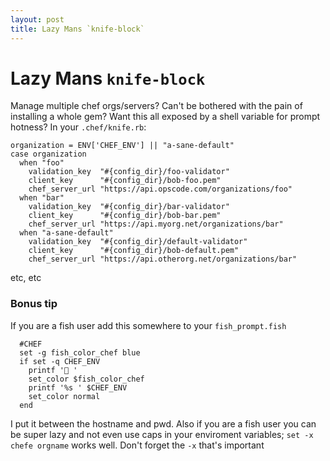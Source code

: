 ```yaml
---
layout: post
title: Lazy Mans `knife-block`
---
```

# Lazy Mans `knife-block`
Manage multiple chef orgs/servers? Can't be bothered with the pain of installing
  a whole gem?  Want this all exposed by a shell variable for prompt hotness? In your `.chef/knife.rb`:

```
organization = ENV['CHEF_ENV'] || "a-sane-default"
case organization
  when "foo"
    validation_key  "#{config_dir}/foo-validator"
    client_key      "#{config_dir}/bob-foo.pem"
    chef_server_url "https://api.opscode.com/organizations/foo"
  when "bar"
    validation_key  "#{config_dir}/bar-validator"
    client_key      "#{config_dir}/bob-bar.pem"
    chef_server_url "https://api.myorg.net/organizations/bar"
  when "a-sane-default"
    validation_key  "#{config_dir}/default-validator"
    client_key      "#{config_dir}/bob-default.pem"
    chef_server_url "https://api.otherorg.net/organizations/bar"
```
etc, etc


### Bonus tip
If you are a fish user add this somewhere to your `fish_prompt.fish`

```
  #CHEF
  set -g fish_color_chef blue
  if set -q CHEF_ENV
    printf '🍴 '
    set_color $fish_color_chef
    printf '%s ' $CHEF_ENV
    set_color normal
  end
```
I put it between the hostname and pwd.
Also if you are a fish user you can be super lazy and not even use caps in your
  enviroment variables; `set -x chefe orgname` works well. Don't forget the `-x` that's important
